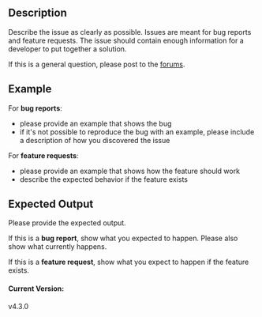 ## Description
Describe the issue as clearly as possible. Issues are meant for bug reports and feature requests. The issue should contain enough information for a developer to put together a solution.

If this is a general question, please post to the [forums](http://discourse.mc-stan.org).

## Example
For **bug reports**:

- please provide an example that shows the bug
- if it's not possible to reproduce the bug with an example, please include a description of how you discovered the issue


For **feature requests**:

- please provide an example that shows how the feature should work
- describe the expected behavior if the feature exists


## Expected Output
Please provide the expected output.

If this is a **bug report**, show what you expected to happen. Please also show what currently happens.

If this is a **feature request**, show what you expect to happen if the feature exists.


#### Current Version:
v4.3.0
